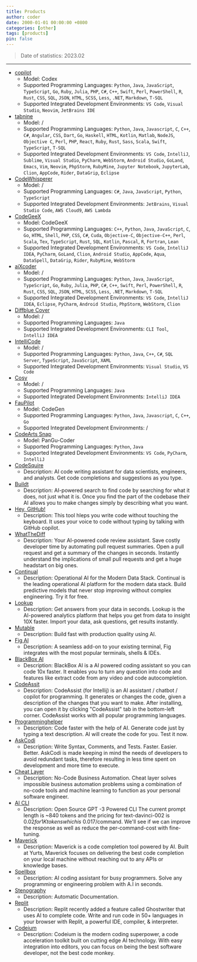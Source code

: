```yaml
---
title: Products
author: coder
date: 2000-01-01 00:00:00 +0800
categories: [other]
tags: [products]
pin: false
---
```


> Date of statistics: 2023.02

---

- [copilot](https://github.com/features/copilot)
  + Model: Codex
  + Supported Programming Languages: `Python`, `Java`, `JavaScript`, `TypeScript`, `Go`, `Ruby`, `Julia`, `PHP`, `C#`, `C++`, `Swift`, `Perl`, `PowerShell`, `R`, `Rust`, `CSS`, `SQL`, `JSON`, `HTML`, `SCSS`, `Less`, `.NET`, `Markdown`, `T-SQL`
  + Supported Integrated Development Environments: `VS Code`, `Visual Studio`, `Neovim`, `JetBrains IDE`
- [tabnine](https://www.tabnine.com)
  + Model: /
  + Supported Programming Languages: `Python`, `Java`, `Javascript`, `C`, `C++`, `C#`, `Angular`, `CSS`, `Dart`, `Go`, `Haskell`, `HTML`, `Kotlin`, `Matlab`, `NodeJS`, `Objective C`, `Perl`, `PHP`, `React`, `Ruby`, `Rust`, `Sass`, `Scala`, `Swift`, `TypeScript`, `T-SQL`
  + Supported Integrated Development Environments: `VS Code`, `IntelliJ`, `Sublime`, `Visual Studio`, `PyCharm`, `WebStorm`, `Android Studio`, `GoLand`, `Emacs`, `Vim`, `Neovim`, `PhpStorm`, `RubyMine`, `Jupyter Notebook`, `JupyterLab`, `Clion`, `AppCode`, `Rider`, `DataGrip`, `Eclipse`
- [CodeWhisperer](https://aws.amazon.com/cn/codewhisperer)
  + Model: /
  + Supported Programming Languages: `C#`, `Java`, `JavaScript`, `Python`, `TypeScript`
  + Supported Integrated Development Environments: `JetBrains`, `Visual Studio Code`, `AWS Cloud9`, `AWS Lambda`
- [CodeGeeX](https://models.aminer.cn/codegeex/)
  + Model: CodeGeeX
  + Supported Programming Languages: `C++`, `Python`, `Java`, `JavaScript`, `C`, `Go`, `HTML`, `Shell`, `PHP`, `CSS`, `C#`, `Cuda`, `Objective-C`, `Objective-C++`, `Perl`, `Scala`, `Tex`, `TypeScript`, `Rust`, `SQL`, `Kotlin`, `Pascal`, `R`, `Fortran`, `Lean`
  + Supported Integrated Development Environments: `VS Code`, `IntelliJ IDEA`, `PyCharm`, `GoLand`, `Clion`, `Android Studio`, `AppCode`, `Aqua`, `DataSpell`, `DataGrip`, `Rider`, `RubyMine`, `WebStorm`
- [aiXcoder](https://aixcoder.com/)
  + Model: /
  + Supported Programming Languages: `Python`, `Java`, `JavaScript`, `TypeScript`, `Go`, `Ruby`, `Julia`, `PHP`, `C#`, `C++`, `Swift`, `Perl`, `PowerShell`, `R`, `Rust`, `CSS`, `SQL`, `JSON`, `HTML`, `SCSS`, `Less`, `.NET`, `Markdown`, `T-SQL`
  + Supported Integrated Development Environments: `VS Code`, `IntelliJ IDEA`, `Eclipse`, `PyCharm`, `Android Studio`, `PhpStorm`, `WebStorm`, `Clion`
- [Diffblue Cover](https://www.diffblue.com/products/)
  + Model: /
  + Supported Programming Languages: `Java`
  + Supported Integrated Development Environments: `CLI Tool`, `IntelliJ IDEA`
- [IntelliCode](https://visualstudio.microsoft.com/zh-hans/services/intellicode/)
  + Model: /
  + Supported Programming Languages: `Python`, `Java`, `C++`, `C#`, `SQL Server`, `TypeScript`, `JavaScript`, `XAML`
  + Supported Integrated Development Environments: `Visual Studio`, `VS Code`
- [Cosy](https://alibaba-cloud-toolkit.github.io/cosy/)
  + Model: /
  + Supported Programming Languages: `Java`
  + Supported Integrated Development Environments: `IntelliJ IDEA`
- [FauPilot](https://github.com/fauxpilot/fauxpilot)
  + Model: CodeGen
  + Supported Programming Languages: `Python`, `Java`, `Javascript`, `C`, `C++`, `Go`
  + Supported Integrated Development Environments: /
- [CodeArts Snap](https://marketplace.visualstudio.com/items?itemName=HuaweiCloud.vscode-codebot)
  + Model: PanGu-Coder
  + Supported Programming Languages: `Python`, `Java`
  + Supported Integrated Development Environments: `VS Code`, `PyCharm`, `IntelliJ`
- [CodeSquire](https://codesquire.ai/)
  + Description: AI code writing assistant for data scientists, engineers, and analysts. Get code completions and suggestions as you type.
- [Buildt](https://www.buildt.ai/)
  + Description: AI-powered search to find code by searching for what it does, not just what it is. Once you find the part of the codebase their AI allows you to make changes simply by describing what you want.
- [Hey, GitHub!](https://githubnext.com/projects/hey-github/)
  + Description: This tool hleps you write code without touching the keyboard. It uses your voice to code without typing by talking with GitHub copilot.
- [WhatTheDiff](https://whatthediff.ai/)
  + Description: Your AI-powered code review assistant. Save costly developer time by automating pull request summaries. Open a pull request and get a summary of the changes in seconds. Instantly understand the implications of small pull requests and get a huge headstart on big ones.
- [Continual](https://continual.ai/)
  + Description: Operational AI for the Modern Data Stack. Continual is the leading operational AI platform for the modern data stack. Build predictive models that never stop improving without complex engineering. Try it for free.
- [Lookup](https://app.uselookup.com/)
  + Description: Get answers from your data in seconds. Lookup is the AI-powered analytics platform that helps you get from data to insight 10X faster. Import your data, ask questions, get results instantly.
- [Mutable](https://mutable.ai/)
  + Description: Build fast with production quality using AI.
- [Fig AI](https://fig.io/user-manual/ai)
  + Description: A seamless add-on to your existing terminal, Fig integrates with the most popular terminals, shells & IDEs.
- [BlackBox AI](https://www.useblackbox.io/)
  + Description: BlackBox AI is a AI powered coding assistant so you can code 10x faster. It enables you to turn any question into code and features like extract code from any video and code autocompletion.
- [CodeAssit](https://plugins.jetbrains.com/plugin/20085-codeassist)
  + Description: CodeAssist (for Intellij) is an AI assistant / chatbot / copilot for programming. It generates or changes the code, given a description of the changes that you want to make. After installing, you can open it by clicking "CodeAssist" tab in the bottom-left corner. CodeAssist works with all popular programming languages.
- [Programminghelper](https://www.programming-helper.com/)
  + Description: Code faster with the help of AI. Generate code just by typing a text description. AI will create the code for you. Test it now.
- [AskCodi](https://www.askcodi.com)
  + Description: Write Syntax, Comments, and Tests. Faster. Easier. Better. AskCodi is made keeping in mind the needs of developers to avoid redundant tasks, therefore resulting in less time spent on development and more time to execute.
- [Cheat Layer](https://cheatlayer.com/)
  + Description: No-Code Business Automation. Cheat layer solves impossible business automation problems using a combination of no-code tools and machine learning to function as your personal software engineer.
- [AI CLI](https://github.com/abhagsain)
  + Description: Open Source GPT -3 Powered CLI The current prompt length is ~840 tokens and the pricing for text-davinci-002 is $0.02 for 1K tokens which is ~$0.017/command. We'll see if we can improve the response as well as reduce the per-command-cost with fine-tuning.
- [Maverick](https://marketplace.visualstudio.com/items?itemName=YurtsAI.maverick&)
  + Description: Maverick is a code completion tool powered by AI. Built at Yurts, Maverick focuses on delivering the best code completion on your local machine without reaching out to any APIs or knowledge bases.
- [Spellbox](https://spellbox.app/)
  + Description: AI coding assistant for busy programmers. Solve any programming or engineering problem with A.I in seconds.
- [Stenography](https://stenography.dev/)
  + Description: Automatic Documentation.
- [Replit](https://replit.com/)
  + Description: Replit recently added a feature called Ghostwriter that uses AI to complete code. Write and run code in 50+ languages in your browser with Replit, a powerful IDE, compiler, & interpreter.
- [Codeium](https://www.codeium.com/)
  + Description: Codeium is the modern coding superpower, a code acceleration toolkit built on cutting edge AI technology. With easy integration into editors, you can focus on being the best software developer, not the best code monkey.

